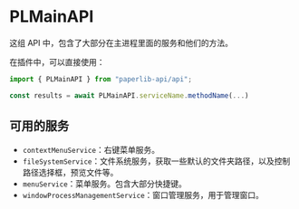 # PLMainAPI

这组 API 中，包含了大部分在主进程里面的服务和他们的方法。

在插件中，可以直接使用：

```typescript
import { PLMainAPI } from "paperlib-api/api";

const results = await PLMainAPI.serviceName.methodName(...)
```

## 可用的服务

- `contextMenuService`：右键菜单服务。
- `fileSystemService`：文件系统服务，获取一些默认的文件夹路径，以及控制路径选择框，预览文件等。
- `menuService`：菜单服务。包含大部分快捷键。
- `windowProcessManagementService`：窗口管理服务，用于管理窗口。